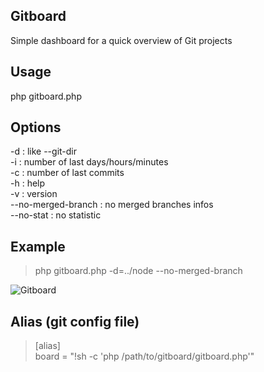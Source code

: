 Gitboard
--------

Simple dashboard for a quick overview of Git projects

Usage
-----

php gitboard.php

Options
-------

-d <project directory> : like --git-dir  
-i : number of last days/hours/minutes  
-c : number of last commits  
-h : help  
-v : version  
--no-merged-branch : no merged branches infos  
--no-stat : no statistic  

Example
-------

> php gitboard.php -d=../node --no-merged-branch

![Gitboard](https://lh5.googleusercontent.com/-A2ZveUUbwCc/Tn3MwQDyzDI/AAAAAAAAAuc/ynkxbkdjyzs/s640/Gitboard.png "Gitboard example")

Alias (git config file)
-----------------------

> [alias]  
> board = "!sh -c 'php /path/to/gitboard/gitboard.php'"
